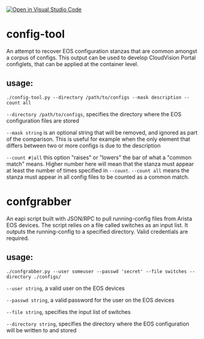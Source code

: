 [![Open in Visual Studio Code](https://open.vscode.dev/badges/open-in-vscode.svg)](https://open.vscode.dev/coreyhines/config-tool)

# config-tool

An attempt to recover EOS configuration stanzas that are common amongst a corpus of configs. This output can be used to develop CloudVision Portal configlets, that can be applied at the container level.

## usage:

`./config-tool.py --directory /path/to/configs --mask description --count all`

`--directory /path/to/configs`, specifies the directory where the EOS configuration files are stored

`--mask string` is an optional string that will be removed, and ignored as part of the comparison. This is useful for example when the only element that differs between two or more configs is due to the description

`--count #|all` this option "raises" or "lowers" the bar of what a "common match" means. Higher number here will mean that the stanza must appear at least the number of times specified in `--count`. `--count all` means the stanza must appear in all config files to be counted as a common match.

# confgrabber

An eapi script built with JSON/RPC to pull running-config files from Arista EOS devices. The script relies on a file called switches as an input list. It outputs the running-config to a specified directory. Valid credentials are required.

## usage:

`./confgrabber.py --user someuser --passwd 'secret' --file switches --directory ./configs/`

`--user string`, a valid user on the EOS devices

`--passwd string`, a valid password for the user on the EOS devices

`--file string`, specifies the input list of switches

`--directory string`, specifies the directory where the EOS configuration will be written to and stored
